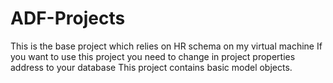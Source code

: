# ADF-Projects
This is the base project which relies on HR schema on my virtual machine
If you want to use this project you need to change in project properties address to your database
This project contains basic model objects.
